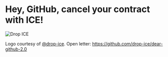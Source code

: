 # Hey, GitHub, cancel your contract with ICE!

![Drop ICE](https://avatars2.githubusercontent.com/u/58058809?s=460&u=98d5957de9ace30ae6db75da31767eabdf9f3f6a&v=4)


Logo courtesy of [@drop-ice](https://github.com/drop-ice/).
Open letter: https://github.com/drop-ice/dear-github-2.0
